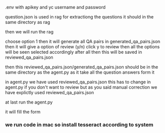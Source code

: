.env with apikey and yc username and password


question.json is used in rag for extractiong the questions it should in the same directory as rag

then we will run the rag 

choose option 1 then it will generate all QA pairs in generated_qa_pairs.json 
then it will give a option of review (y/n)  click y to review then all the options will be seen selected accordingly after all then this will be saved in reviewed_qa_pairs.json

then this reviewed_qa_pairs.json/generated_qa_pairs.json should be in the same directory as the agent.py as it take all the question answers form it

in agent.py we have used reviewed_qa_pairs.json this has to change in agent.py if you don't want to review but as you said manual correction we have explictly used reviewed_qa_pairs.json

at last run the agent.py 

it will fill the form

### we run code in mac so install tesseract according to system

